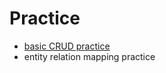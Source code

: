 # Practice

- [basic CRUD practice](https://github.com/xi-jjun/ruby-practices/blob/main/crud-rails/docs/crud-basic.md)
- entity relation mapping practice
